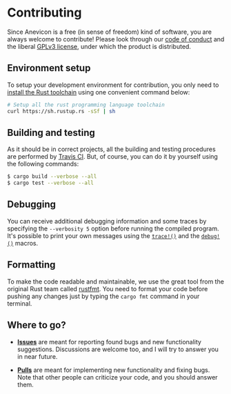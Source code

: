 # Contributing
Since Anevicon is a free (in sense of freedom) kind of software, you are always welcome to contribute! Please look through our [code of conduct](https://github.com/Gymmasssorla/anevicon/blob/master/CODE_OF_CONDUCT.md) and the liberal [GPLv3 license](https://github.com/Gymmasssorla/anevicon/blob/master/LICENSE), under which the product is distributed.

## Environment setup
To setup your development environment for contribution, you only need to [install the Rust toolchain](https://www.rust-lang.org/tools/install) using one convenient command below:

```bash
# Setup all the rust programming language toolchain
curl https://sh.rustup.rs -sSf | sh
```

## Building and testing
As it should be in correct projects, all the building and testing procedures are performed by [Travis CI](https://travis-ci.com/Gymmasssorla/anevicon). But, of course, you can do it by yourself using the following commands:

```bash
$ cargo build --verbose --all
$ cargo test --verbose --all
```

## Debugging
You can receive additional debugging information and some traces by specifying the `--verbosity 5` option before running the compiled program. It's possible to print your own messages using the [`trace!()`](https://docs.rs/log/0.4.6/log/macro.trace.html) and the [`debug!()`](https://docs.rs/log/0.4.6/log/macro.debug.html) macros.

## Formatting
To make the code readable and maintainable, we use the great tool from the original Rust team called [rustfmt](https://github.com/rust-lang/rustfmt). You need to format your code before pushing any changes just by typing the `cargo fmt` command in your terminal.

## Where to go?
 - **[Issues](https://github.com/Gymmasssorla/anevicon/issues)** are meant for reporting found bugs and new functionality suggestions. Discussions are welcome too, and I will try to answer you in near future.
 
 - **[Pulls](https://github.com/Gymmasssorla/anevicon/pulls)** are meant for implementing new functionality and fixing bugs. Note that other people can criticize your code, and you should answer them.
